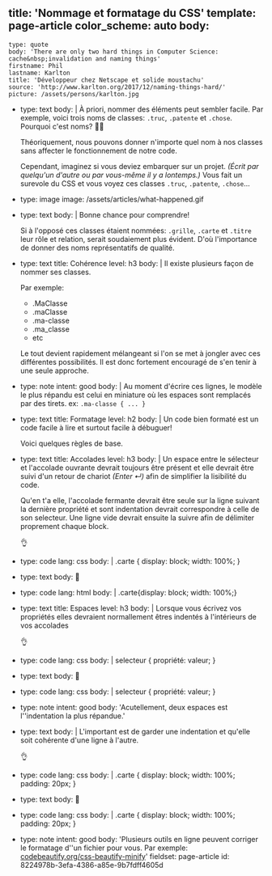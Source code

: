 title: 'Nommage et formatage du CSS'
template: page-article
color_scheme: auto
body:
  -
    type: quote
    body: 'There are only two hard things in Computer Science: cache&nbsp;invalidation and naming things'
    firstname: Phil
    lastname: Karlton
    title: 'Développeur chez Netscape et solide moustachu'
    source: 'http://www.karlton.org/2017/12/naming-things-hard/'
    picture: /assets/persons/karlton.jpg
  -
    type: text
    body: |
      À priori, nommer des éléments peut sembler facile. Par exemple, voici trois noms de classes: `.truc`, `.patente` et `.chose`. Pourquoi c'est noms? 🤷‍♂️
      
      Théoriquement, nous pouvons donner n'importe quel nom à nos classes sans affecter le fonctionnement de notre code. 
      
      Cependant, imaginez si vous deviez embarquer sur un projet. _(Écrit par quelqu'un d'autre ou par vous-même il y a lontemps.)_ Vous fait un surevole du CSS et vous voyez ces classes `.truc`, `.patente`, `.chose`...
  -
    type: image
    image: /assets/articles/what-happened.gif
  -
    type: text
    body: |
      Bonne chance pour comprendre! 
      
      Si à l'opposé ces classes étaient nommées: `.grille`, `.carte` et `.titre` leur rôle et relation, serait soudaiement plus évident. D'où l'importance de donner des noms représentatifs de qualité.
  -
    type: text
    title: Cohérence
    level: h3
    body: |
      Il existe plusieurs façon de nommer ses classes.
      
      Par exemple:
      
      - .MaClasse
      - .maClasse
      - .ma-classe
      - .ma_classe
      - etc
      
      Le tout devient rapidement mélangeant si l'on se met à jongler avec ces différentes possibilités. Il est donc fortement encouragé de s'en tenir à une seule approche.
  -
    type: note
    intent: good
    body: |
      Au moment d'écrire ces lignes, le modèle le plus répandu est celui en miniature où les espaces sont remplacés par des tirets. 
      ex: `.ma-classe { ... }`
  -
    type: text
    title: Formatage
    level: h2
    body: |
      Un code bien formaté est un code facile à lire et surtout facile à&nbsp;débuguer!
      
      Voici quelques règles de base.
  -
    type: text
    title: Accolades
    level: h3
    body: |
      Un espace entre le sélecteur et l'accolade ouvrante devrait toujours être présent et elle devrait être suivi d'un retour de chariot _(Enter&nbsp;↵)_ afin de simplifier la lisibilité du code. 
      
      Qu'en t'a elle, l'accolade fermante devrait être seule sur la ligne suivant la dernière propriété et sont indentation devrait correspondre à celle de son selecteur. Une ligne vide devrait ensuite la suivre afin de délimiter proprement chaque block.
      
      👌
  -
    type: code
    lang: css
    body: |
      .carte {
        display: block;
        width: 100%;
      }
  -
    type: text
    body: 🚫
  -
    type: code
    lang: html
    body: |
      .carte{display: block;
        width: 100%;}
  -
    type: text
    title: Espaces
    level: h3
    body: |
      Lorsque vous écrivez vos propriétés elles devraient normallement êtres indentés à l'intérieurs de vos accolades
      
      👌
  -
    type: code
    lang: css
    body: |
      selecteur {
        propriété: valeur;
      }
  -
    type: text
    body: 🚫
  -
    type: code
    lang: css
    body: |
      selecteur {
      propriété: valeur;
      }
  -
    type: note
    intent: good
    body: 'Acutellement, deux espaces est l''indentation la plus répandue.'
  -
    type: text
    body: |
      L'important est de garder une indentation et qu'elle soit cohérente d'une ligne à l'autre.
      
      👌
  -
    type: code
    lang: css
    body: |
      .carte {
        display: block;
        width: 100%;
        padding: 20px;
      }
  -
    type: text
    body: 🚫
  -
    type: code
    lang: css
    body: |
      .carte {
        display: block;
      width: 100%;
          padding: 20px;
      }
  -
    type: note
    intent: good
    body: 'Plusieurs outils en ligne peuvent corriger le formatage d''un fichier pour vous. Par exemple: [codebeautify.org/css-beautify-minify](https://codebeautify.org/css-beautify-minify)'
fieldset: page-article
id: 8224978b-3efa-4386-a85e-9b7fdff4605d
